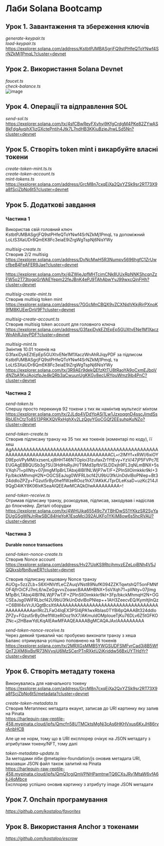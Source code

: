 # Лаби Solana Bootcamp

## Урок 1. Завантаження та збереження ключів

*generate-keypair.ts  
load-keypair.ts*  
https://explorer.solana.com/address/KstbtPJMBASgrjFQ9stPHfeQToYNwf4SrNZkMj1PmqL?cluster=devnet

## Урок 2. Використання Solana Devnet

*faucet.ts*  
*check-balance.ts*  
![image](https://github.com/kostaloo/solana-training/assets/22592677/1caff9c5-473e-49b7-9703-9d353d71a78e)

## Урок 4. Операції та відправлення SOL

*send-sol.ts*  
https://explorer.solana.com/tx/4sfCBwReyFXvhyj9KfgCrdgM4PKe82ZYwAS8kFdgAyqjhX1jzGXctePntih4Jtk7L7ndHB3KKiuBzieJhwLSd5Nn?cluster=devnet

## Урок 5. Створіть token mint і викарбуйте власні токени

*create-token-mint.ts.ts  
create-token-account.ts  
mint-tokens.ts*  
https://explorer.solana.com/address/GrcM8n7cxqEiXa2QxYZSk9sr2RT73X9a8fScjZbNo6t5?cluster=devnet

## Урок 5. Додаткові завдання

### Частина 1

Використав свій головний ключ KstbtPJMBASgrjFQ9stPHfeQToYNwf4SrNZkMj1PmqL та допоміжний LoLtS3XaUDr8QmEK8Fc3eiaE9iZrgWgTspNj6NisYWy

*multisig-create.ts*  
Створив 2/2 multisig  
https://explorer.solana.com/address/DvNcMwH5R3Numpv5696hgfC1ZrUwcfbeB4FeAFER9Jae?cluster=devnet

https://explorer.solana.com/tx/4jZWjeJpfMHTcimCNk8UUxRpNNKShcqnZzFW5o2T73togpGrWAEYepm22feJBnK4ePJ9TAhAbwYvJ99wxcQjnFHh?cluster=devnet

*multisig-create-mint.ts*  
Створив multisig token mint  
https://explorer.solana.com/address/7GGcMnCBQX9vZCXNidVKkjRjrPXnoK9fM8KUEerDnV9F?cluster=devnet

*multisig-create-account.ts*  
Створив multisig token account для головного ключа  
https://explorer.solana.com/address/G3faxiDykEZtEpEp5GUXtvENe1M1XaczWnAhRJiqyPDF?cluster=devnet

*multisig-mint.ts*  
Змінтив 10.01 токенів на G3faxiDykEZtEpEp5GUXtvENe1M1XaczWnAhRJiqyPDF за підписом KstbtPJMBASgrjFQ9stPHfeQToYNwf4SrNZkMj1PmqL та LoLtS3XaUDr8QmEK8Fc3eiaE9iZrgWgTspNj6NisYWy  
https://explorer.solana.com/tx/3R9AEr9dekQEfzKtTU8tRaoYA9oCxmEJbqV4NZbA1KvJAojzfpJe4kQRb3aCwuunUgKKGy8ecURYpuWmz9ib4PnC?cluster=devnet

### Частина 2

*send-token.ts*  
Спершу просто перекинув 92 токени з тих як намінтив мультисіг мінтом  
https://explorer.solana.com/tx/2JLdp4VDdYpASi1Lw1JzxoqgnD4sscJjmdSsRbUEhCtzTo8S13PRKXQVRxHghXy2LzQgyYGoCGQf2EEsuhpKuNZo?cluster=devnet

*send-token-create.ts*  
Створив підписану транзу на 35 тих же токенів (коментарі по коду), її хеш  
AgAAAAAAAAAAAAAAAAAAAAAAAAAAAAAAAAAAAAAAAAAAAAAAAAAAAAAAAAAAAAAAAAAAAAAAAAAAAAAAAAAAAACL+r2lMYf+xRWl/6xiOYD9EpoVPyMM/xzsenLxj8HHT46NTOploi31zufaxZr1YtEvy+YzV/47jP5FVPc7EEUGAgEBBQUSb3g7SU3HdHsRyJH/T9Md3pfbVSLDDxjh9FL2qNLmBNX+5sVXqh71+pIINty+07jImgM1pBrLTAbxj4IBl1NLWjP7wT/F+ZPInSllOimkkkr9kI+3Fp/bkckMhmqH2N+OGCSEaJsg0WlFRLbcf42U9bU3fkUnDdvlBoPNlep+Bt324ddloZPZy+FGzut5rBy0he1fWzeROoz1hX7/AKkKJTprDLeKsaD+uzKc214Jl9QgD4iKY8K06lxKSeaAIQEEAwMCAQkDIwAAAAAAAAA=!

*send-token-receive.ts*  
Отримав підписану транзу, розкодував, підписав, закодував і надіслав до блокчейну. Деталі оборудки  
https://explorer.solana.com/tx/4WHUika65549c7VTBHDwS51YKkzSR2SyYaDUgGSgWNJnRwSBC84HeYoK1EsqMci392AUKFo1YKiM8ow6s5hcRVAU?cluster=devnet

### Частина 3

**Durable nonce transactions**

*send-token-nonce-create.ts*  
Створив Nonce account  
https://explorer.solana.com/address/Hv27UpKS9RtcjhmyzEZeLojBNh4V5JQQkxsbfbn8uwER?cluster=devnet

Створив підписану хешовану Nonce транзу  
AUOg+5zzZLb+S6XHNVtfLeCZAuqVNst89NufK094ZZKTqwtshQT5onFMNfOF4jfrOiCFJ7mL6/wZeGgvvvZoawcBAAMHBNX+5sVXqh71+pIINty+07jImgM1pBrLTAbxj4IBl1NLWjP7wT/F+ZPInSllOimkkkr9kI+3Fp/bkckMhmqH2N+OGCSEaJsg0WlFRLbcf42U9bU3fkUnDdvlBoPNlep++1AH3ZeecvEQ/KymltjlnQz+C6BW4xVrJUQgtBcsXtIAAAAAAAAAAAAAAAAAAAAAAAAAAAAAAAAAAAAAAAAAAAan1RcZLFaO4IqEX3PSl4jPA1wxRbIas0TYBi6pQAAABt324ddloZPZy+FGzut5rBy0he1fWzeROoz1hX7/AKmuldOMpIoueTjKu76DLv6Z5tGFKOZNc+j2HBawYdLKqAIEAwMFAAQEAAAABgMCAQAJAxIAAAAAAAAA

*send-token-nonce-receive.ts*  
Через деякий тривалий час пробуємо виконати транзу з хеша  
Баланс отримувача успішно поповнено на 18 токенів  
https://explorer.solana.com/tx/2MRXGsMMB5YWGSUDFSMFvrCad3j8B5WfQnT2jXM8ixBsfR73NVvsjU6MzSCerPTnRXktU2jKriddw56BxUYTHdYr?cluster=devnet

## Урок 6. Створіть метадату токена

Виконувались для навчального токену  
https://explorer.solana.com/address/GrcM8n7cxqEiXa2QxYZSk9sr2RT73X9a8fScjZbNo6t5/metadata?cluster=devnet

*create-token-metadata.ts*  
Створив Метаплекс метадата екаунт, записав до URI картинку яку залив на Pinata  
https://harlequin-raw-reptile-458.mypinata.cloud/ipfs/Qmcfn58UTMCktsMgNj3cAs6HKHVxus6KxJH86rvrAnbHCB

Але це не норм, тому що в URI експлорер очікує на JSON метадату з атрибутами токену/NFT, тому далі

*token-metadata-update.ts*  
За методами ліби @metaplex-foundation/js оновив метадата URI, вказавши JSON файл також залитий на Pinata  
https://harlequin-raw-reptile-458.mypinata.cloud/ipfs/QmQ1cgjQmVPNHPamtnwTQ6CXsJRy1MtaW6vfA6kJ4qMbce  
Експлорер успішно оновив картинку з атрибуту image JSON метадати

## Урок 7. Onchain програмування

*https://github.com/kostaloo/favorites*

## Урок 8. Використання Anchor з токенами

*https://github.com/kostaloo/escrow*
